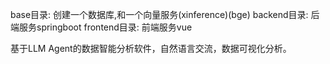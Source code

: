 base目录: 创建一个数据库,和一个向量服务(xinference)(bge)
backend目录: 后端服务springboot
frontend目录: 前端服务vue


基于LLM Agent的数据智能分析软件，自然语言交流，数据可视化分析。
